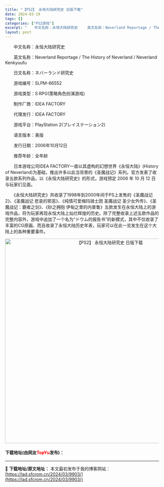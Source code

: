 ```yaml
---
title: "【PS2】 永恒大陆研究史 日版下载"
date: 2024-03-19
tags: []
categories: ["PS2游戏"]
excerpt: "　　中文名称：永恒大陆研究史 　　英文名称：Neverland Reportage / The History of Neverland / Neverland Kenkyuufu 　　日文名称：ネバーランド研究史 　　游戏编号：SLPM-66552 　　游戏类型：S&middot;RPG(策略角色&hellip;"
layout: post
---
```


 <p>　　中文名称：永恒大陆研究史</p> <p>　　英文名称：Neverland Reportage / The History of Neverland / Neverland Kenkyuufu</p> <p>　　日文名称：ネバーランド研究史</p> <p>　　游戏编号：SLPM-66552</p> <p>　　游戏类型：S&middot;RPG(策略角色扮演游戏)</p> <p>　　制作厂商：IDEA FACTORY</p> <p>　　代理发行：IDEA FACTORY</p> <p>　　游戏平台：PlayStation 2(プレイステーション2)</p> <p>　　语言版本：美版</p> <p>　　发行日期：2006年10月12日</p> <p>　　推荐年龄：全年龄</p> <p>　　日本游戏公司IDEA FACTORY一直以其虚构的幻想世界《永恒大陆》(History of Neverland)为基础，推出许多以此当背景的《圣魔战记》系列。官方发表了收录五款系列作品，以《永恒大陆研究史》的形式，游戏预定 2006 年 10 月 12 日 与玩家们见面。</p> <p>　　《永恒大陆研究史》共收录了1998年到2000年间于PS上发售的《圣魔战记2》、《圣魔战记 悲哀的邪恶》、《纯情可爱梅玛骑士团 圣魔战记 圣少女外传》、《圣魔战记：霸者之剑》、《砂之拥抱 伊甸之里的内普鲁》五款发生在永恒大陆上的游戏作品，将为玩家再现永恒大陆上灿烂辉煌的历史。除了完整收录上述五款作品的完整内容外，游戏中追加了一个名为&ldquo;ドウム的报告书&rdquo;的新模式，其中不仅收录了丰富的CG原画、而且收录了永恒大陆历史年表，玩家可以在此一览发生在这个大陆上的各种重要事件。</p> <p align="center"><img align="" border="0" src="https://lad.sfcrom.cn/wp-content/uploads/2024/03/20240319_65f998471f126.jpg" width="670" alt="【PS2】 永恒大陆研究史 日版下载" /></p> <p><h4>下载地址(由网友<font color="red">TopYu</font>发布)：</h4></p> 

---
📖 **下载地址/原文地址：** 本文最初发布于我的博客网站：[https://lad.sfcrom.cn/2024/03/9903/](https://lad.sfcrom.cn/2024/03/9903/)
